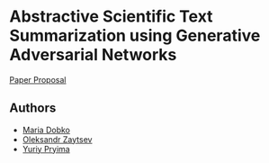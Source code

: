 # Abstractive Scientific Text Summarization using Generative Adversarial Networks

[Paper Proposal](https://github.com/MachineLearningUCU/PaperProposal/blob/master/proposal.pdf)

## Authors
* [Maria Dobko](https://github.com/MarichkaS)
* [Oleksandr Zaytsev](https://github.com/olekscode)
* [Yuriy Pryima](https://github.com/Houd1ny)
